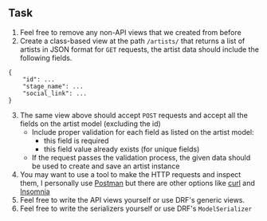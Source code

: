 ## Task

1. Feel free to remove any non-API views that we created from before
2. Create a class-based view at the path `/artists/` that returns a list of artists in JSON format for `GET` requests, the artist data should include the following fields.

```
{
    "id": ...
    "stage_name": ...
    "social_link": ...
}
```

3. The same view above should accept `POST` requests and accept all the fields on the artist model (excluding the id)
   - Include proper validation for each field as listed on the artist model:
     - this field is required
     - this field value already exists (for unique fields)
   - If the request passes the validation process, the given data should be used to create and save an artist instance
4. You may want to use a tool to make the HTTP requests and inspect them, I personally use [Postman](https://www.postman.com/) but there are other options like [curl](https://curl.se/) and [Insomnia](https://insomnia.rest/)
5. Feel free to write the API views yourself or use DRF's generic views.
6. Feel free to write the serializers yourself or use DRF's `ModelSerializer`

